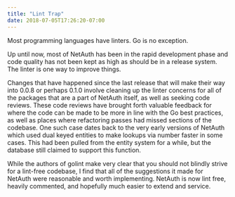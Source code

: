 ```yaml
---
title: "Lint Trap"
date: 2018-07-05T17:26:20-07:00
---
```


Most programming languages have linters.  Go is no exception.

Up until now, most of NetAuth has been in the rapid development phase
and code quality has not been kept as high as should be in a release
system.  The linter is one way to improve things.

Changes that have happened since the last release that will make their
way into 0.0.8 or perhaps 0.1.0 involve cleaning up the linter
concerns for all of the packages that are a part of NetAuth itself, as
well as seeking code reviews.  These code reviews have brought forth
valuable feedback for where the code can be made to be more in line
with the Go best practices, as well as places where refactoring passes
had missed sections of the codebase.  One such case dates back to the
very early versions of NetAuth which used dual keyed entities to make
lookups via number faster in some cases.  This had been pulled from
the entity system for a while, but the database still claimed to
support this function.

While the authors of golint make very clear that you should not
blindly strive for a lint-free codebase, I find that all of the
suggestions it made for NetAuth were reasonable and worth
implementing.  NetAuth is now lint free, heavily commented, and
hopefully much easier to extend and service.
